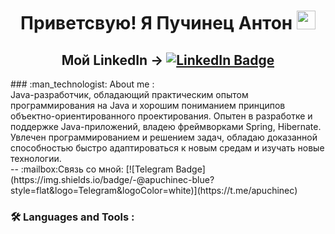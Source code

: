 <div id="header" align="center">
  <h1>
  Приветсвую! Я Пучинец Антон
    <img src="https://media.giphy.com/media/hvRJCLFzcasrR4ia7z/giphy.gif" width="30px"/>
</div>
<div id="badges" align="center">
  <h2>Мой LinkedIn ->
  <a href = "https://www.linkedin.com/in/apuchinets/">
  <img src="https://img.shields.io/badge/LinkedIn-blue?style=for-the-badge&logo=linkedin&logoColor=white" alt="LinkedIn Badge"/>
  </a>  
</h1>
</div>
<div id="counter" align="center">
  <img src="https://komarev.com/ghpvc/?username=CatFindus&style=flat-square&color=blue" alt=""/>
  
  
</div>  
### :man_technologist: About me :
<div>
Java-разработчик, обладающий практическим опытом программирования на Java и хорошим пониманием принципов объектно-ориентированного проектирования. Опытен в разработке и поддержке Java-приложений, владею фреймворками Spring, Hibernate. Увлечен программированием и решением задач, обладаю доказанной способностью быстро адаптироваться к новым средам и изучать новые технологии.
</div>  
-- :mailbox:Связь со мной: [![Telegram Badge](https://img.shields.io/badge/-@apuchinec-blue?style=flat&logo=Telegram&logoColor=white)](https://t.me/apuchinec)
</div>

### :hammer_and_wrench: Languages and Tools :
